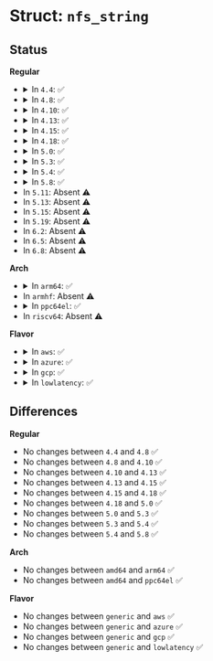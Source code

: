 # Struct: <code>nfs_string</code>

## Status
<b>Regular</b>
<ul>
<li>
<details>
<summary>In <code>4.4</code>: ✅</summary>

```c
struct nfs_string {
    unsigned int len;
    const char *data;
};
```
</details>
</li>
<li>
<details>
<summary>In <code>4.8</code>: ✅</summary>

```c
struct nfs_string {
    unsigned int len;
    const char *data;
};
```
</details>
</li>
<li>
<details>
<summary>In <code>4.10</code>: ✅</summary>

```c
struct nfs_string {
    unsigned int len;
    const char *data;
};
```
</details>
</li>
<li>
<details>
<summary>In <code>4.13</code>: ✅</summary>

```c
struct nfs_string {
    unsigned int len;
    const char *data;
};
```
</details>
</li>
<li>
<details>
<summary>In <code>4.15</code>: ✅</summary>

```c
struct nfs_string {
    unsigned int len;
    const char *data;
};
```
</details>
</li>
<li>
<details>
<summary>In <code>4.18</code>: ✅</summary>

```c
struct nfs_string {
    unsigned int len;
    const char *data;
};
```
</details>
</li>
<li>
<details>
<summary>In <code>5.0</code>: ✅</summary>

```c
struct nfs_string {
    unsigned int len;
    const char *data;
};
```
</details>
</li>
<li>
<details>
<summary>In <code>5.3</code>: ✅</summary>

```c
struct nfs_string {
    unsigned int len;
    const char *data;
};
```
</details>
</li>
<li>
<details>
<summary>In <code>5.4</code>: ✅</summary>

```c
struct nfs_string {
    unsigned int len;
    const char *data;
};
```
</details>
</li>
<li>
<details>
<summary>In <code>5.8</code>: ✅</summary>

```c
struct nfs_string {
    unsigned int len;
    const char *data;
};
```
</details>
</li>
<li>
In <code>5.11</code>: Absent ⚠️
</li>
<li>
In <code>5.13</code>: Absent ⚠️
</li>
<li>
In <code>5.15</code>: Absent ⚠️
</li>
<li>
In <code>5.19</code>: Absent ⚠️
</li>
<li>
In <code>6.2</code>: Absent ⚠️
</li>
<li>
In <code>6.5</code>: Absent ⚠️
</li>
<li>
In <code>6.8</code>: Absent ⚠️
</li>
</ul>
<b>Arch</b>
<ul>
<li>
<details>
<summary>In <code>arm64</code>: ✅</summary>

```c
struct nfs_string {
    unsigned int len;
    const char *data;
};
```
</details>
</li>
<li>
In <code>armhf</code>: Absent ⚠️
</li>
<li>
<details>
<summary>In <code>ppc64el</code>: ✅</summary>

```c
struct nfs_string {
    unsigned int len;
    const char *data;
};
```
</details>
</li>
<li>
In <code>riscv64</code>: Absent ⚠️
</li>
</ul>
<b>Flavor</b>
<ul>
<li>
<details>
<summary>In <code>aws</code>: ✅</summary>

```c
struct nfs_string {
    unsigned int len;
    const char *data;
};
```
</details>
</li>
<li>
<details>
<summary>In <code>azure</code>: ✅</summary>

```c
struct nfs_string {
    unsigned int len;
    const char *data;
};
```
</details>
</li>
<li>
<details>
<summary>In <code>gcp</code>: ✅</summary>

```c
struct nfs_string {
    unsigned int len;
    const char *data;
};
```
</details>
</li>
<li>
<details>
<summary>In <code>lowlatency</code>: ✅</summary>

```c
struct nfs_string {
    unsigned int len;
    const char *data;
};
```
</details>
</li>
</ul>

## Differences
<b>Regular</b>
<ul>
<li>
No changes between <code>4.4</code> and <code>4.8</code> ✅
</li>
<li>
No changes between <code>4.8</code> and <code>4.10</code> ✅
</li>
<li>
No changes between <code>4.10</code> and <code>4.13</code> ✅
</li>
<li>
No changes between <code>4.13</code> and <code>4.15</code> ✅
</li>
<li>
No changes between <code>4.15</code> and <code>4.18</code> ✅
</li>
<li>
No changes between <code>4.18</code> and <code>5.0</code> ✅
</li>
<li>
No changes between <code>5.0</code> and <code>5.3</code> ✅
</li>
<li>
No changes between <code>5.3</code> and <code>5.4</code> ✅
</li>
<li>
No changes between <code>5.4</code> and <code>5.8</code> ✅
</li>
</ul>
<b>Arch</b>
<ul>
<li>
No changes between <code>amd64</code> and <code>arm64</code> ✅
</li>
<li>
No changes between <code>amd64</code> and <code>ppc64el</code> ✅
</li>
</ul>
<b>Flavor</b>
<ul>
<li>
No changes between <code>generic</code> and <code>aws</code> ✅
</li>
<li>
No changes between <code>generic</code> and <code>azure</code> ✅
</li>
<li>
No changes between <code>generic</code> and <code>gcp</code> ✅
</li>
<li>
No changes between <code>generic</code> and <code>lowlatency</code> ✅
</li>
</ul>
